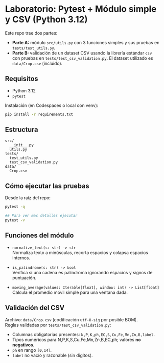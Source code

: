 # Laboratorio: Pytest + Módulo simple y CSV (Python 3.12)

Este repo trae dos partes:

- **Parte A:** módulo `src/utils.py` con 3 funciones simples y sus pruebas en `tests/test_utils.py`.
- **Parte B:** validación de un dataset CSV usando la librería estándar `csv` con pruebas en `tests/test_csv_validation.py`.
  El dataset utilizado es `data/Crop.csv` (incluido).

## Requisitos
- Python 3.12
- `pytest`

Instalación (en Codespaces o local con venv):
```bash
pip install -r requirements.txt
```

## Estructura
```
src/
  __init__.py
  utils.py
tests/
  test_utils.py
  test_csv_validation.py
data/
  Crop.csv
```

## Cómo ejecutar las pruebas
Desde la raíz del repo:

```bash
pytest -q

## Para ver mas detalles ejecutar
pytest -v

```

## Funciones del módulo

- `normalize_text(s: str) -> str`  
  Normaliza texto a minúsculas, recorta espacios y colapsa espacios internos.

- `is_palindrome(s: str) -> bool`  
  Verifica si una cadena es palíndroma ignorando espacios y signos de puntuación.

- `moving_average(values: Iterable[float], window: int) -> List[float]`  
  Calcula el promedio móvil simple para una ventana dada.

## Validación del CSV
Archivo: `data/Crop.csv` (codificación `utf-8-sig` por posible BOM).  
Reglas validadas por `tests/test_csv_validation.py`:
- Columnas obligatorias presentes: `N,P,K,ph,EC,S,Cu,Fe,Mn,Zn,B,label`.
- Tipos numéricos para N,P,K,S,Cu,Fe,Mn,Zn,B,EC,ph; valores **no negativos**.
- `ph` en rango `[0,14]`.
- `label` no vacío y razonable (sin dígitos).
```

